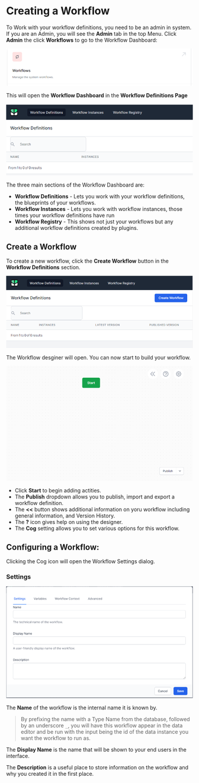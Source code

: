 # Creating a Workflow

To Work with your workflow definitions, you need to be an admin in system. If you are an Admin, you will see the **Admin** tab in the top Menu. Click **Admin** the click **Workflows** to go to the Workflow Dashboard:

![](2023-02-02-09-48-20.png)

This will open the **Workflow Dashboard** in the **Workflow Definitions Page**

![](2023-02-02-09-49-23.png)

The three main sections of the Workflow Dashboard are:

- **Workflow Definitions** - Lets you work with your workflow definitions, the blueprints of your workflows.
- **Workflow Instances** - Lets you work with workflow instances, those times your workflow definitions have run
- **Workflow Registry** - This shows not just your workflows but any additional workflow definitions created by plugins.

## Create a Workflow
To create a new workflow, click the **Create Workflow** button in the **Workflow Definitions** section.

![](2023-02-02-09-51-57.png)

The Workflow desginer will open. You can now start to build your workflow.

![](2023-02-02-09-55-25.png)

- Click **Start** to begin adding actities.
- The **Publish** dropdown allows you to publish, import and export a workflow definition.
- The **<<** button shows additional information on yoru workflow including general information, and Version History.
- The **?** icon gives help on using the designer.
- The **Cog** setting allows you to set various options for this workflow.

## Configuring a Workflow:

Clicking the Cog icon will open the Workflow Settings dialog.

### Settings
![](2023-02-02-09-58-38.png)


The **Name** of the workflow is the internal name it is known by. 
> By prefixing the name with a Type Name from the database, followed by an underscore ```_```, you will have this workflow appear in the data editor and be run with the input being the id of the data instance you want the workflow to run as.

The **Display Name** is the name that will be shown to your end users in the interface.

The **Description** is a useful place to store information on the workflow and why you created it in the first place.


